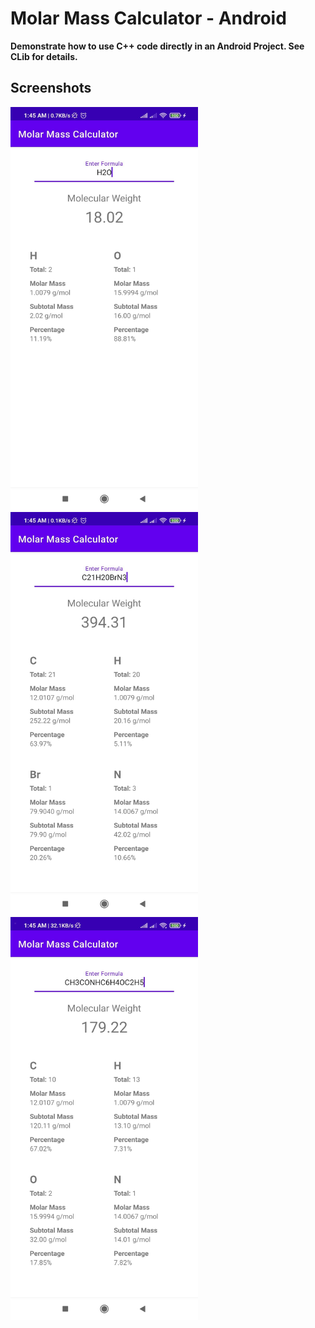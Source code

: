 # Molar Mass Calculator - Android

__Demonstrate how to use C++ code directly in an Android Project. See CLib for details.__

## Screenshots
<img src="https://github.com/SNNafi/MolarMassCalculator-Android/blob/main/Pictures/Screenshot1.jpeg?raw=true" width="300" height="645">
<img src="https://github.com/SNNafi/MolarMassCalculator-Android/blob/main/Pictures/Screenshot2.jpeg?raw=true" width="300" height="645">
<img src="https://github.com/SNNafi/MolarMassCalculator-Android/blob/main/Pictures/Screenshot3.jpeg?raw=true" width="300" height="645">